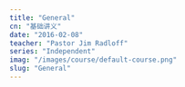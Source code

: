```yaml
---
title: "General"
cn: "基础讲义"
date: "2016-02-08"
teacher: "Pastor Jim Radloff"
series: "Independent"
imag: "/images/course/default-course.png"
slug: "General"
---
```

